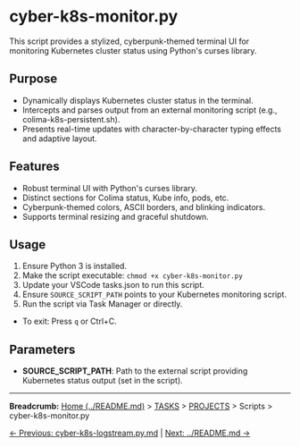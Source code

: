 # cyber-k8s-monitor.py

This script provides a stylized, cyberpunk-themed terminal UI for monitoring Kubernetes cluster status using Python's curses library.

## Purpose

- Dynamically displays Kubernetes cluster status in the terminal.
- Intercepts and parses output from an external monitoring script (e.g., colima-k8s-persistent.sh).
- Presents real-time updates with character-by-character typing effects and adaptive layout.

## Features

- Robust terminal UI with Python's curses library.
- Distinct sections for Colima status, Kube info, pods, etc.
- Cyberpunk-themed colors, ASCII borders, and blinking indicators.
- Supports terminal resizing and graceful shutdown.

## Usage

1. Ensure Python 3 is installed.
2. Make the script executable: `chmod +x cyber-k8s-monitor.py`
3. Update your VSCode tasks.json to run this script.
4. Ensure `SOURCE_SCRIPT_PATH` points to your Kubernetes monitoring script.
5. Run the script via Task Manager or directly.

- To exit: Press `q` or Ctrl+C.

## Parameters

- **SOURCE_SCRIPT_PATH**: Path to the external script providing Kubernetes status output (set in the script).
---

**Breadcrumb:** [Home (../README.md)](../README.md) > [TASKS](../TASKS.md) > [PROJECTS](../PROJECTS.md) > Scripts > cyber-k8s-monitor.py

[← Previous: cyber-k8s-logstream.py.md](cyber-k8s-logstream.py.md) | [Next: ../README.md →](../README.md)